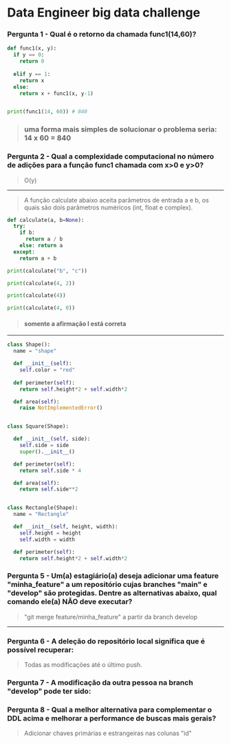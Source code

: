 # Data Engineer big data challenge



### Pergunta 1 - Qual é o retorno da chamada func1(14,60)?

```python
def func1(x, y):
  if y == 0:
    return 0
  
  elif y == 1:
    return x
  else:
    return x + func1(x, y-1)


print(func1(14, 60)) # 840
```

> ### uma forma mais simples de solucionar o problema seria: 14 x 60 = 840


### Pergunta 2 - Qual a complexidade computacional no número de adições para a função func1 chamada com x>0 e y>0?

> O(y)

---

> A função calculate abaixo aceita parâmetros de entrada a e b, os quais são dois parâmetros numéricos (int, float e complex).

````python
def calculate(a, b=None):
  try:
    if b:
      return a / b
    else: return a
  except:
    return a + b

print(calculate("b", "c"))

print(calculate(4, 2))

print(calculate(4))

print(calculate(4, 0))
````

> #### somente a afirmação I está correta

---

````python
class Shape():
  name = "shape"

  def __init__(self):
    self.color = "red"
  
  def perimeter(self):
    return self.height*2 + self.width*2

  def area(self):
    raise NotImplementedError()


class Square(Shape):

  def __init__(self, side):
    self.side = side
    super().__init__()

  def perimeter(self):
    return self.side * 4

  def area(self):
    return self.side**2


class Rectangle(Shape):
  name = "Rectangle"

  def __init__(self, height, width):
    self.height = height
    self.width = width

  def perimeter(self):
    return self.height*2 + self.width*2
````


### Pergunta 5 - Um(a) estagiário(a) deseja adicionar uma feature "minha_feature" a um repositório cujas branches "main" e "develop" são protegidas. Dentre as alternativas abaixo, qual comando ele(a) NÃO deve executar?

> "git merge feature/minha_feature" a partir da branch develop

---
 
### Pergunta 6 - A deleção do repositório local significa que é possível recuperar:

> Todas as modificações até o último push.


### Pergunta 7 - A modificação da outra pessoa na branch "develop" pode ter sido:


### Pergunta 8 - Qual a melhor alternativa para complementar o DDL acima e melhorar a performance de buscas mais gerais?

> Adicionar chaves primárias e estrangeiras nas colunas "id"


